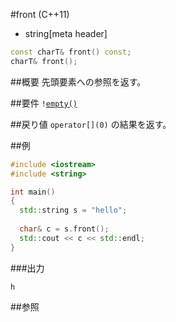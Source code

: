 #front (C++11)
* string[meta header]

```cpp
const charT& front() const;
charT& front();
```

##概要
先頭要素への参照を返す。


##要件
`!`[`empty()`](./empty.md)


##戻り値
`operator[](0)` の結果を返す。


##例
```cpp
#include <iostream>
#include <string>

int main()
{
  std::string s = "hello";
  
  char& c = s.front();
  std::cout << c << std::endl;
}
```

###出力
```
h
```

##参照
